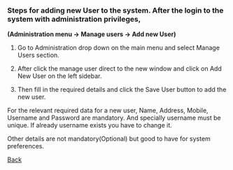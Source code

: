 ### Steps for adding new User to the system. After the login to the system with administration privileges,
**(Administration menu -> Manage users -> Add new User)**


1. Go to Administration drop down on the main menu and select Manage Users section.

2. After click the manage user direct to the new window and click on Add New User on the left sidebar. 

3. Then fill in the required details and click the Save User button to add the new user.

For the relevant required data for a new user, 
Name, Address, Mobile, Username and Password are mandatory. And specially username must be unique. If already username exists you have to change it.

Other details are not mandatory(Optional) but good to have for system preferences. 



[Back](https://github.com/hmislk/hmis/wiki/User-Management)